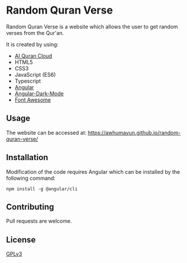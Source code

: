 # Random Quran Verse

Random Quran Verse is a website which allows the user
to get random verses from the Qur'an.

It is created by using:

- [AI Quran Cloud](https://alquran.cloud/)
- HTML5
- CSS3
- JavaScript (ES6)
- Typescript
- [Angular](https://github.com/angular/angular)
- [Angular-Dark-Mode](https://github.com/talohana/angular-dark-mode)
- [Font Awesome](https://fontawesome.com/)

## Usage

The website can be accessed at: https://awhumayun.github.io/random-quran-verse/

## Installation

Modification of the code requires Angular which can be installed by the following command:

```
npm install -g @angular/cli
```

## Contributing

Pull requests are welcome.

## License

[GPLv3](https://www.gnu.org/licenses/gpl-3.0.html)
